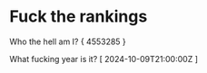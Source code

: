 # Fuck the rankings

Who the hell am I?
{ 4553285 }

What fucking year is it?
[ 2024-10-09T21:00:00Z ]
